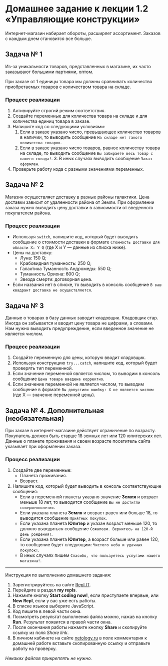 # Домашнее задание к лекции 1.2 «Управляющие конструкции»

Интернет-магазин набирает обороты, расширяет ассортимент. Заказов с каждым днем становится все больше.

## Задача № 1
Из-за уникальности товаров, представленных в магазине, их часто заказывают большими партиями, оптом.

При заказе от 1 единицы товара мы должны сравнивать количество приобретаемых товаров с количеством товара на складе.

### Процесс реализации
1. Активируйте строгий режим соответствия.
2. Создайте переменные для количества товара на складе и для количества единиц товара в заказе.
3. Напишите код со следующими условиями:
    1. Если в заказе указано число, превышающее количество товаров в наличии, то выводить сообщение `На складе нет такого  количества товаров`.
      2. Если в заказе указано число товаров, равное количеству товара на складе, то выводить сообщение `Вы забираете весь товар c нашего склада!`.
        3. В иных случаях выводить сообщение `Заказ оформлен`.
4. Проверьте работу кода с разными значениями переменных.

## Задача № 2
Магазин осуществляет доставку в разные районы галактики. Цена доставки зависит от удаленности района от Земли. При оформлении заказа нужно выводить цену доставки в зависимости от введенного покупателем района.

### Процесс реализации
* Используя `switch`, напишите код, который будет выводить сообщение о стоимости доставки в формате `Стоимость доставки для области X: Y Q` (где X и Y — данные из списка ниже).
* Цены на доставку:
  * Луна: 150 Q;
  * Крабовидная туманность: 250 Q;
  * Галактика Туманность Андромеды: 550 Q;
  * Туманность Ориона: 600 Q;
  * Звезда смерти: договорная цена.
* Если названия нет в списке, то выводить в консоль сообщение `В ваш квадрант доставка не осуществляется`.

## Задача № 3
Данные о товарах в базу данных заводит кладовщик. Кладовщик стар. Иногда он забывается и вводит цену товара не цифрами, а словами. Нам нужно выводить предупреждение, если введенное значение не является числом.

### Процесс реализации
1. Создайте переменную для цены, которую вводит кладовщик.
2. Используя конструкцию `try...catch`, напишите код, который будет проверять тип переменной.
3. Если значение переменной является числом, то выводим в консоль сообщение `Цена товара введена корректно`.
4. Если значение переменной не является числом, то выводим сообщение в формате `Вы допустили ошибку: X не является числом` (где Х — значение переменной цены).

## Задача № 4. Дополнительная (необязательная)
При заказе в интернет-магазине действует ограничение по возрасту. Покупатель должен быть старше 18 земных лет или 120 юпитерских лет. Данные о планете проживания и своем возрасте посетитель сайта указывает при оформлении заказа.

### Процесс реализации
1. Создайте две переменные:
   * Планета проживания.
   * Возраст.
2. Напишите код, который будет выводить в консоль соответствующие сообщения:
   * Если в переменной планеты указано значение **Земля** и возраст меньше 18 лет, то выводится сообщение `Вы не достигли совершеннолетия`.
   * Если указана планета **Земля** и возраст равен или больше 18, то выводится сообщение `Приятных покупок`.
   * Если указана планета **Юпитер** и указан возраст меньше 120, то должно выводиться сообщение `Сожалеем. Вернитесь на 120-й день рождения!`.
   * Если указана планета **Юпитер**, а возраст больше или равен 120, то сообщение будет следующим: `Чистого неба и удачных покупок!`.
   * В иных случаях пишем `Спасибо, что пользуетесь услугами нашего магазина!`.
   
---
Инструкция по выполнению домашнего задания:

1. Зарегистрируйтесь на сайте [Repl.IT](https://repl.it/).
2. Перейдите в раздел **my repls**.
3. Нажмите кнопку **Start coding now!**, если приступаете впервые, или **New Repl**, если у вас уже есть работы.
4. В списке языков выберите JavaScript.
5. Код пишите в левой части окна.
6. Посмотреть результат выполнения файла можно, нажав на кнопку **Run**. Результат появится в правой части окна.
7. После окончания работы нажмите кнопку **Share** и скопируйте ссылку из поля *Share link*.
8. В личном кабинете на сайте [netology.ru](http://netology.ru/) в поле комментария к домашней работе вставьте скопированную ссылку и отправьте работу на проверку.

*Никаких файлов прикреплять не нужно.*
